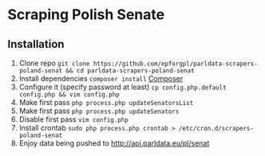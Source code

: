 # Scraping Polish Senate

## Installation

1. Clone repo `git clone https://github.com/epforgpl/parldata-scrapers-poland-senat && cd parldata-scrapers-poland-senat`
1. Install dependencies `composer install` [Composer](https://getcomposer.org/doc/00-intro.md#installation-linux-unix-osx)
2. Configure it (specify password at least) `cp config.php.default config.php && vim config.php`
2. Make first pass `php process.php updateSenatorsList`
2. Make first pass `php process.php updateSenators`
2. Disable first pass `vim config.php`
3. Install crontab `sudo php process.php crontab > /etc/cron.d/scrapers-poland-senat`
4. Enjoy data being pushed to http://api.parldata.eu/pl/senat
